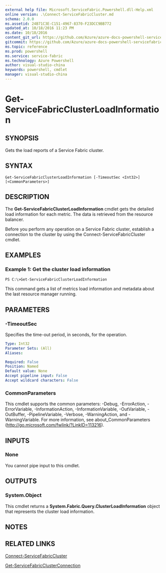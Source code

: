 ```yaml
---
external help file: Microsoft.ServiceFabric.Powershell.dll-Help.xml
online version: .\Connect-ServiceFabricCluster.md
schema: 2.0.0
ms.assetid: 24B71C3E-C151-4967-8370-F23DCC9BB772
updated_at: 10/18/2016 11:23 PM
ms.date: 10/18/2016
content_git_url: https://github.com/Azure/azure-docs-powershell-servicefabric/blob/master/Service-Fabric-cmdlets/ServiceFabric/v3.1/Get-ServiceFabricClusterLoadInformation.md
gitcommit: https://github.com/Azure/azure-docs-powershell-servicefabric/blob/a1c583c96910e336e02325104794c31c6626c552/Service-Fabric-cmdlets/ServiceFabric/v3.1/Get-ServiceFabricClusterLoadInformation.md
ms.topic: reference
ms.prod: powershell
ms.service: service-fabric
ms.technology: Azure Powershell
author: visual-studio-china
keywords: powershell, cmdlet
manager: visual-studio-china
---
```


# Get-ServiceFabricClusterLoadInformation

## SYNOPSIS
Gets the load reports of a Service Fabric cluster.

## SYNTAX

```
Get-ServiceFabricClusterLoadInformation [-TimeoutSec <Int32>] [<CommonParameters>]
```

## DESCRIPTION
The **Get-ServiceFabricClusterLoadInformation** cmdlet gets the detailed load information for each metric.
The data is retrieved from the resource balancer.

Before you perform any operation on a Service Fabric cluster, establish a connection to the cluster by using the Connect-ServiceFabricCluster cmdlet.

## EXAMPLES

### Example 1: Get the cluster load information
```
PS C:\>Get-ServiceFabricClusterLoadInformation
```

This command gets a list of metrics load information and metadata about the last resource manager running.

## PARAMETERS

### -TimeoutSec
Specifies the time-out period, in seconds, for the operation.

```yaml
Type: Int32
Parameter Sets: (All)
Aliases: 

Required: False
Position: Named
Default value: None
Accept pipeline input: False
Accept wildcard characters: False
```

### CommonParameters
This cmdlet supports the common parameters: -Debug, -ErrorAction, -ErrorVariable, -InformationAction, -InformationVariable, -OutVariable, -OutBuffer, -PipelineVariable, -Verbose, -WarningAction, and -WarningVariable. For more information, see about_CommonParameters (http://go.microsoft.com/fwlink/?LinkID=113216).

## INPUTS

### None
You cannot pipe input to this cmdlet.

## OUTPUTS

### System.Object
This cmdlet returns a **System.Fabric.Query.ClusterLoadInformation** object that represents the cluster load information.

## NOTES

## RELATED LINKS

[Connect-ServiceFabricCluster](.\Connect-ServiceFabricCluster.md)

[Get-ServiceFabricClusterConnection](.\Get-ServiceFabricClusterConnection.md)


